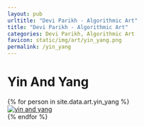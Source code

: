 ```yaml
---
layout: pub
urltitle: "Devi Parikh - Algorithmic Art"
title: "Devi Parikh - Algorithmic Art"
categories: Devi Parikh, Algorithmic Art
favicon: static/img/art/yin_yang.png
permalink: /yin_yang
---
```


# Yin And Yang

<div class = 'art'>
  <!-- loop through persons -->
  {% for person in site.data.art.yin_yang %}
  <div class = 'artpiece'>
    <a href = '{{ person.link }}'><img src = '{{person.link}}' alt = 'yin and yang'></a>
  </div>
  {% endfor %}
</div>